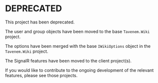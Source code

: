 # DEPRECATED
This project has been deprecated.

The user and group objects have been moved to the base `Tavenem.Wiki` project.

The options have been merged with the base `IWikiOptions` object in the `Tavenem.Wiki` project.

The SignalR features have been moved to the client project(s).

If you would like to contribute to the ongoing development of the relevant features, please see those projects.